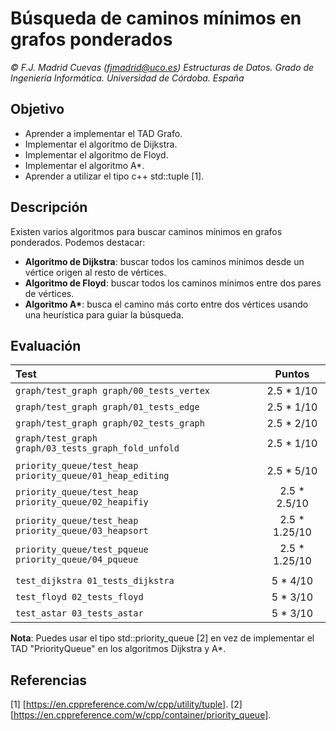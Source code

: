 # Búsqueda de caminos mínimos en grafos ponderados

_© F.J. Madrid Cuevas (fjmadrid@uco.es)
Estructuras de Datos. Grado de Ingeniería Informática. Universidad de Córdoba. España_

## Objetivo

- Aprender a implementar el TAD Grafo.
- Implementar el algoritmo de Dijkstra.
- Implementar el algoritmo de Floyd.
- Implementar el algoritmo A\*.
- Aprender a utilizar el tipo c++ std::tuple [1].

## Descripción

Existen varios algoritmos para buscar caminos mínimos en grafos ponderados. Podemos destacar:

- **Algoritmo de Dijkstra**: buscar todos los caminos mínimos desde un vértice origen al resto de vértices.
- **Algoritmo de Floyd**: buscar todos los caminos mínimos entre dos pares de vértices.
- **Algoritmo A\***: busca el camino más corto entre dos vértices usando una heurística para guiar la búsqueda.

## Evaluación

| Test                                                      |     Puntos     |
| :-------------------------------------------------------- | :------------: |
| `graph/test_graph graph/00_tests_vertex`                  |  2.5 \* 1/10   |
| `graph/test_graph graph/01_tests_edge`                    |  2.5 \* 1/10   |
| `graph/test_graph graph/02_tests_graph`                   |  2.5 \* 2/10   |
| `graph/test_graph graph/03_tests_graph_fold_unfold`       |  2.5 \* 1/10   |
|                                                           |                |
| `priority_queue/test_heap priority_queue/01_heap_editing` |  2.5 \* 5/10   |
| `priority_queue/test_heap priority_queue/02_heapifiy`     | 2.5 \* 2.5/10  |
| `priority_queue/test_heap priority_queue/03_heapsort`     | 2.5 \* 1.25/10 |
| `priority_queue/test_pqueue priority_queue/04_pqueue`     | 2.5 \* 1.25/10 |
|                                                           |                |
| `test_dijkstra 01_tests_dijkstra`                         |   5 \* 4/10    |
| `test_floyd 02_tests_floyd`                               |   5 \* 3/10    |
| `test_astar 03_tests_astar`                               |   5 \* 3/10    |

**Nota**: Puedes usar el tipo std::priority_queue [2] en vez de implementar el TAD "PriorityQueue" en los algoritmos Dijkstra y A\*.

## Referencias

[1] [https://en.cppreference.com/w/cpp/utility/tuple].
[2] [https://en.cppreference.com/w/cpp/container/priority_queue].
